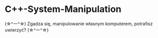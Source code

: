 # C++-System-Manipulation
(☆^ー^☆) Zgadza się, manipulowanie własnym komputerem, potrafisz uwierzyć? (☆^ー^☆)
